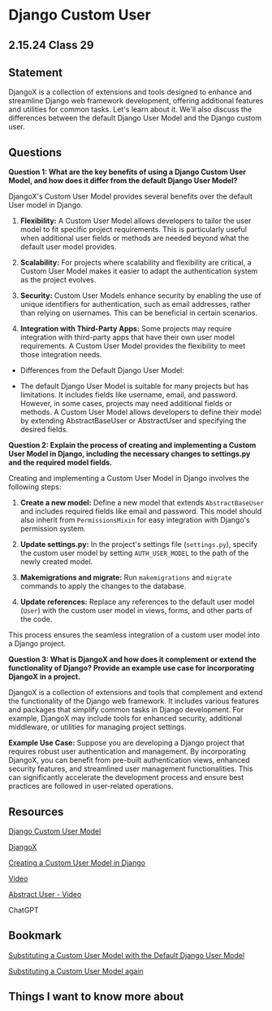 # Django Custom User

## 2.15.24 Class 29

## Statement

DjangoX is a collection of extensions and tools designed to enhance and streamline Django web framework development, offering additional features and utilities for common tasks. Let's learn about it. We'll also discuss the differences between the default Django User Model and the Django custom user. 

## Questions

**Question 1: What are the key benefits of using a Django Custom User Model, and how does it differ from the default Django User Model?**

DjangoX's Custom User Model provides several benefits over the default User model in Django.

1. **Flexibility:** A Custom User Model allows developers to tailor the user model to fit specific project requirements. This is particularly useful when additional user fields or methods are needed beyond what the default user model provides.

2. **Scalability:** For projects where scalability and flexibility are critical, a Custom User Model makes it easier to adapt the authentication system as the project evolves.

3. **Security:** Custom User Models enhance security by enabling the use of unique identifiers for authentication, such as email addresses, rather than relying on usernames. This can be beneficial in certain scenarios.

4. **Integration with Third-Party Apps:** Some projects may require integration with third-party apps that have their own user model requirements. A Custom User Model provides the flexibility to meet those integration needs.

* Differences from the Default Django User Model:

* The default Django User Model is suitable for many projects but has limitations. It includes fields like username, email, and password. However, in some cases, projects may need additional fields or methods. A Custom User Model allows developers to define their model by extending AbstractBaseUser or AbstractUser and specifying the desired fields.

**Question 2: Explain the process of creating and implementing a Custom User Model in Django, including the necessary changes to settings.py and the required model fields.**

Creating and implementing a Custom User Model in Django involves the following steps:

1. **Create a new model:** Define a new model that extends `AbstractBaseUser` and includes required fields like email and password. This model should also inherit from `PermissionsMixin` for easy integration with Django's permission system.

2. **Update settings.py:** In the project's settings file (`settings.py`), specify the custom user model by setting `AUTH_USER_MODEL` to the path of the newly created model.

3. **Makemigrations and migrate:** Run `makemigrations` and `migrate` commands to apply the changes to the database.

4. **Update references:** Replace any references to the default user model (`User`) with the custom user model in views, forms, and other parts of the code.

This process ensures the seamless integration of a custom user model into a Django project.


**Question 3: What is DjangoX and how does it complement or extend the functionality of Django? Provide an example use case for incorporating DjangoX in a project.**

DjangoX is a collection of extensions and tools that complement and extend the functionality of the Django web framework. It includes various features and packages that simplify common tasks in Django development. For example, DjangoX may include tools for enhanced security, additional middleware, or utilities for managing project settings.

**Example Use Case:**
Suppose you are developing a Django project that requires robust user authentication and management. By incorporating DjangoX, you can benefit from pre-built authentication views, enhanced security features, and streamlined user management functionalities. This can significantly accelerate the development process and ensure best practices are followed in user-related operations.

## Resources

[Django Custom User Model](https://learndjango.com/tutorials/django-custom-user-model)

[DjangoX](https://github.com/wsvincent/djangox)

[Creating a Custom User Model in Django](https://learndjango.com/tutorials/creating-a-custom-user-model-in-django/)

[Video](https://www.youtube.com/watch?v=eCeRC7E8Z7Y&t=59s)

[Abstract User - Video](https://www.youtube.com/watch?v=EudKs1HPUfE)

ChatGPT 

## Bookmark

[Substituting a Custom User Model with the Default Django User Model](https://www.freecodecamp.org/news/3-ways-to-substitute-a-custom-user-model-with-the-default-django-user-model-7f7b8b4d9d5e/)

[Substituting a Custom User Model again](https://docs.djangoproject.com/en/3.0/topics/auth/customizing/#auth-custom-user)

## Things I want to know more about


